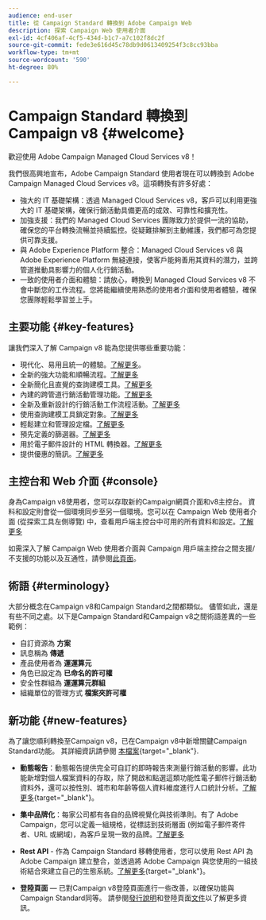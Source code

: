 ```yaml
---
audience: end-user
title: 從 Campaign Standard 轉換到 Adobe Campaign Web
description: 探索 Campaign Web 使用者介面
exl-id: 4cf406af-4cf5-434d-b1c7-a7c102f8dc2f
source-git-commit: fede3e616d45c78db9d0613409254f3c8cc93bba
workflow-type: tm+mt
source-wordcount: '590'
ht-degree: 80%

---
```


# Campaign Standard 轉換到 Campaign v8 {#welcome}

<!--
We are thrilled to annonce that you, as a Campaign Standard user, can now benefit from the new version of Adobe Campaign Web User Interface. The migration is seemless and will allow you to use all the intuitive features designed to simplify the creation of personalized cross-channel campaigns. Campaign Web User Interface also brings a connected canvas with Adobe Experience Platform for a unified experience.
-->

歡迎使用 Adobe Campaign Managed Cloud Services v8！

我們很高興地宣布，Adobe Campaign Standard 使用者現在可以轉換到 Adobe Campaign Managed Cloud Services v8。這項轉換有許多好處：

* 強大的 IT 基礎架構：透過 Managed Cloud Services v8，客戶可以利用更強大的 IT 基礎架構，確保行銷活動具備更高的成效、可靠性和擴充性。
* 加強支援：我們的 Managed Cloud Services 團隊致力於提供一流的協助，確保您的平台轉換流暢並持續監控。從疑難排解到主動維護，我們都可為您提供可靠支援。
* 與 Adobe Experience Platform 整合：Managed Cloud Services v8 與 Adobe Experience Platform 無縫連接，使客戶能夠善用其資料的潛力，並跨管道推動具影響力的個人化行銷活動。
* 一致的使用者介面和體驗：請放心，轉換到 Managed Cloud Services v8 不會中斷您的工作流程。您將能繼續使用熟悉的使用者介面和使用者體驗，確保您團隊輕鬆學習並上手。

<!--
As a Campaign Standard user, we now offer you a way to migrate to Adobe Campaign v8. You will benefit from both the new Campaign Web interface and the v8 console.
-->

## 主要功能 {#key-features}

讓我們深入了解 Campaign v8 能為您提供哪些重要功能：

* 現代化、易用且統一的體驗。[了解更多](../get-started/connect-to-campaign.md)。
* 全新的強大功能和順暢流程。[了解更多](../get-started/user-interface.md)
* 全新簡化且直覺的查詢建模工具。[了解更多](../query/query-modeler-overview.md)
* 內建的跨管道行銷活動管理功能。[了解更多](../msg/gs-messages.md)
* 全新及重新設計的行銷活動工作流程活動。[了解更多](../workflows/gs-workflows.md)
* 使用查詢建模工具鎖定對象。[了解更多](../query/query-modeler-overview.md)
* 輕鬆建立和管理設定檔。[了解更多](../audience/about-recipients.md)
* 預先定義的篩選器。[了解更多](../get-started/predefined-filters.md)
* 用於電子郵件設計的 HTML 轉換器。[了解更多](../email/existing-content.md)
* 提供優惠的簡訊。[了解更多](../msg/offers.md)

## 主控台和 Web 介面 {#console}

身為Campaign v8使用者，您可以存取新的Campaign網頁介面和v8主控台。 資料和設定則會從一個環境同步至另一個環境。您可以在 Campaign Web 使用者介面 (從探索工具左側導覽) 中，查看用戶端主控台中可用的所有資料和設定。[了解更多](../get-started/user-interface.md#user-interface-explorer)

如需深入了解 Campaign Web 使用者介面與 Campaign 用戶端主控台之間支援/不支援的功能以及互通性，請參閱[此頁面](../get-started/capability-matrix.md)。

## 術語 {#terminology}

大部分概念在Campaign v8和Campaign Standard之間都類似。 儘管如此，還是有些不同之處。以下是Campaign Standard和Campaign v8之間術語差異的一些範例：

<!--
* Profiles are **Recipients** in the console. [Learn more](../audience/gs-audiences-recipients.md).
* Test profiles are **Seed addresses**. [Learn more](../preview-test/test-deliveries.md).
* The delivery preparation is the **Delivery analysis**. [Learn more](../monitor/prepare-send.md).
* Audiences are **Lists**. [Learn more](../audience/gs-audiences-recipients.md).
-->

* 自訂資源為 **方案**
* 訊息稱為 **傳遞**
* 產品使用者為 **運運算元**
* 角色已設定為 **已命名的許可權**
* 安全性群組為 **運運算元群組**
* 組織單位的管理方式 **檔案夾許可權**

## 新功能 {#new-features}

為了讓您順利轉換至Campaign v8，已在Campaign v8中新增關鍵Campaign Standard功能。 其詳細資訊請參閱 [本檔案](https://experienceleague.adobe.com/docs/experience-cloud/campaign/campaign-standard-migration-home.html){target="_blank"}.

* **動態報告**：動態報告提供完全可自訂的即時報告來測量行銷活動的影響。此功能新增對個人檔案資料的存取，除了開啟和點選這類功能性電子郵件行銷活動資料外，還可以按性別、城市和年齡等個人資料維度進行人口統計分析。[了解更多](https://experienceleague.adobe.com/docs/experience-cloud/campaign/reporting/get-started-reporting.html){target="_blank"}。

* **集中品牌化**：每家公司都有各自的品牌視覺化與技術準則。有了 Adobe Campaign，您可以定義一組規格，從標誌到技術層面 (例如電子郵件寄件者、URL 或網域)，為客戶呈現一致的品牌。[了解更多](https://experienceleague.adobe.com/docs/experience-cloud/campaign/branding/branding-gs.html)

* **Rest API**  - 作為 Campaign Standard 移轉使用者，您可以使用 Rest API 為 Adobe Campaign 建立整合，並透過將 Adobe Campaign 與您使用的一組技術結合來建立自己的生態系統。[了解更多](https://experienceleague.adobe.com/docs/experience-cloud/campaign/apis/get-started-apis.html){target="_blank"}。

* **登陸頁面**  — 已對Campaign v8登陸頁面進行一些改善，以確保功能與Campaign Standard同等。 請參閱[發行說明](../rn/release-notes.md#new-24-4)和登陸頁面[文件](../landing-pages/get-started-lp.md)以了解更多資訊。

<!--
* Delivery Alerting: In addition to viewing notifications directly in Campaign, Adobe Campaign also provides an email alerting system to trigger email alerts to users or external stakeholders of important system activities. Create, manage, and receive customizable alerts and dashboards to keep track of delivery successes or failures. Adobe Campaign Delivery Alerting boosts efficiency by keeping all involved Adobe Campaign users in a company automatically informed about the delivery execution status, via email and dashboard. 

* Landing Pages: Landing pages are web forms that can be used to capture information on your audiences, offer subscriptions to a service, display data and grow your database. Landing pages can also be used for acquiring or updating existing profiles, and to set up a double opt-in mechanism, allowing you to to protect the platform from wrong or invalid email addresses, or spambots. [Learn more](../landing-pages/get-started-lp.md)
-->
